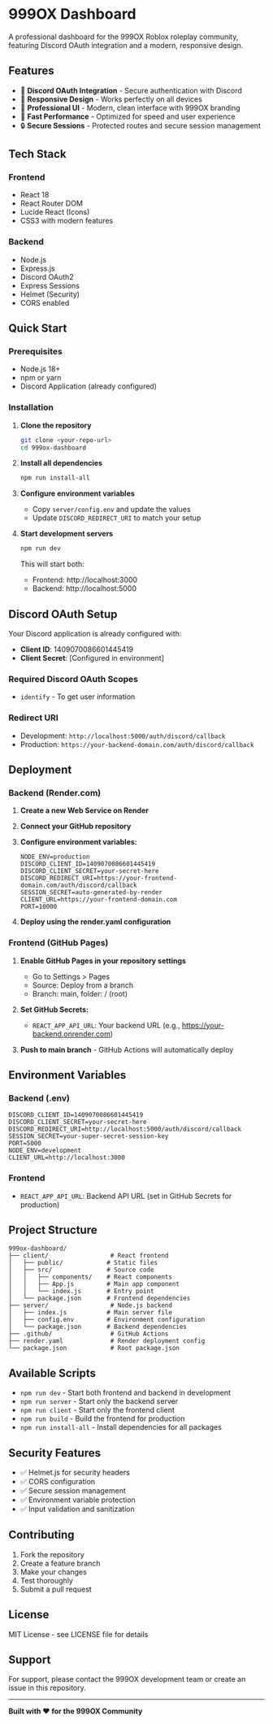 # 999OX Dashboard

A professional dashboard for the 999OX Roblox roleplay community, featuring Discord OAuth integration and a modern, responsive design.

## Features

- 🔐 **Discord OAuth Integration** - Secure authentication with Discord
- 📱 **Responsive Design** - Works perfectly on all devices
- 🎨 **Professional UI** - Modern, clean interface with 999OX branding
- 🚀 **Fast Performance** - Optimized for speed and user experience
- 🔒 **Secure Sessions** - Protected routes and secure session management

## Tech Stack

### Frontend
- React 18
- React Router DOM
- Lucide React (Icons)
- CSS3 with modern features

### Backend
- Node.js
- Express.js
- Discord OAuth2
- Express Sessions
- Helmet (Security)
- CORS enabled

## Quick Start

### Prerequisites
- Node.js 18+ 
- npm or yarn
- Discord Application (already configured)

### Installation

1. **Clone the repository**
   ```bash
   git clone <your-repo-url>
   cd 999ox-dashboard
   ```

2. **Install all dependencies**
   ```bash
   npm run install-all
   ```

3. **Configure environment variables**
   - Copy `server/config.env` and update the values
   - Update `DISCORD_REDIRECT_URI` to match your setup

4. **Start development servers**
   ```bash
   npm run dev
   ```

   This will start both:
   - Frontend: http://localhost:3000
   - Backend: http://localhost:5000

## Discord OAuth Setup

Your Discord application is already configured with:
- **Client ID**: 1409070086601445419
- **Client Secret**: [Configured in environment]

### Required Discord OAuth Scopes
- `identify` - To get user information

### Redirect URI
- Development: `http://localhost:5000/auth/discord/callback`
- Production: `https://your-backend-domain.com/auth/discord/callback`

## Deployment

### Backend (Render.com)

1. **Create a new Web Service on Render**
2. **Connect your GitHub repository**
3. **Configure environment variables:**
   ```
   NODE_ENV=production
   DISCORD_CLIENT_ID=1409070086601445419
   DISCORD_CLIENT_SECRET=your-secret-here
   DISCORD_REDIRECT_URI=https://your-frontend-domain.com/auth/discord/callback
   SESSION_SECRET=auto-generated-by-render
   CLIENT_URL=https://your-frontend-domain.com
   PORT=10000
   ```

4. **Deploy using the render.yaml configuration**

### Frontend (GitHub Pages)

1. **Enable GitHub Pages in your repository settings**
   - Go to Settings > Pages
   - Source: Deploy from a branch
   - Branch: main, folder: / (root)

2. **Set GitHub Secrets:**
   - `REACT_APP_API_URL`: Your backend URL (e.g., https://your-backend.onrender.com)

3. **Push to main branch** - GitHub Actions will automatically deploy

## Environment Variables

### Backend (.env)
```env
DISCORD_CLIENT_ID=1409070086601445419
DISCORD_CLIENT_SECRET=your-secret-here
DISCORD_REDIRECT_URI=http://localhost:5000/auth/discord/callback
SESSION_SECRET=your-super-secret-session-key
PORT=5000
NODE_ENV=development
CLIENT_URL=http://localhost:3000
```

### Frontend
- `REACT_APP_API_URL`: Backend API URL (set in GitHub Secrets for production)

## Project Structure

```
999ox-dashboard/
├── client/                 # React frontend
│   ├── public/            # Static files
│   ├── src/               # Source code
│   │   ├── components/    # React components
│   │   ├── App.js         # Main app component
│   │   └── index.js       # Entry point
│   └── package.json       # Frontend dependencies
├── server/                 # Node.js backend
│   ├── index.js           # Main server file
│   ├── config.env         # Environment configuration
│   └── package.json       # Backend dependencies
├── .github/                # GitHub Actions
├── render.yaml             # Render deployment config
└── package.json            # Root package.json
```

## Available Scripts

- `npm run dev` - Start both frontend and backend in development
- `npm run server` - Start only the backend server
- `npm run client` - Start only the frontend client
- `npm run build` - Build the frontend for production
- `npm run install-all` - Install dependencies for all packages

## Security Features

- ✅ Helmet.js for security headers
- ✅ CORS configuration
- ✅ Secure session management
- ✅ Environment variable protection
- ✅ Input validation and sanitization

## Contributing

1. Fork the repository
2. Create a feature branch
3. Make your changes
4. Test thoroughly
5. Submit a pull request

## License

MIT License - see LICENSE file for details

## Support

For support, please contact the 999OX development team or create an issue in this repository.

---

**Built with ❤️ for the 999OX Community**
